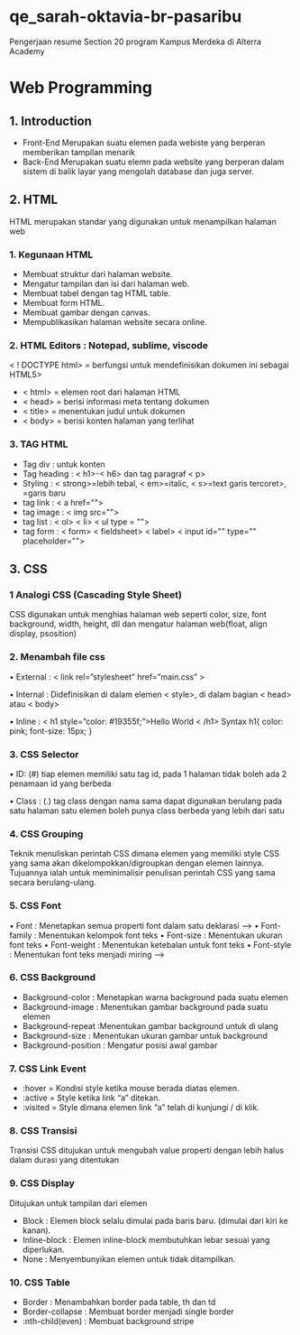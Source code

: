 # qe_sarah-oktavia-br-pasaribu

Pengerjaan resume Section 20 program Kampus Merdeka di Alterra Academy

# Web Programming

## 1. Introduction

- Front-End
  Merupakan suatu elemen pada webiste yang berperan memberikan tampilan menarik
- Back-End
  Merupakan suatu elemn pada website yang berperan dalam sistem di balik layar yang mengolah database dan juga server.

## 2. HTML

HTML merupakan standar yang digunakan untuk menampilkan halaman web

### 1. Kegunaan HTML

- Membuat struktur dari halaman website.
- Mengatur tampilan dan isi dari halaman web.
- Membuat tabel dengan tag HTML table.
- Membuat form HTML.
- Membuat gambar dengan canvas.
- Mempublikasikan halaman website secara online.

### 2. HTML Editors : Notepad, sublime, viscode

< ! DOCTYPE html> = berfungsi untuk mendefinisikan dokumen ini sebagai HTML5>

- < html> = elemen root dari halaman HTML
- < head> = berisi informasi meta tentang dokumen
- < title> = menentukan judul untuk dokumen
- < body> = berisi konten halaman yang terlihat

### 3. TAG HTML

- Tag div : untuk konten
- Tag heading : < h1>-< h6> dan tag paragraf < p>
- Styling : < strong>=lebih tebal, < em>=italic, < s>=text garis tercoret>, <br>=garis baru
- tag link : < a href="">
- tag image : < img src="">
- tag list : < ol> < li> < ul type = "">
- tag form : < form> < fieldsheet> < label> < input id="" type="" placeholder="">

## 3. CSS

### 1 Analogi CSS (Cascading Style Sheet)

CSS digunakan untuk menghias halaman web seperti color, size, font background, width, height, dll dan mengatur halaman web(float, align display, psosition)

### 2. Menambah file css

• External : < link rel=”stylesheet” href=”main.css” >

• Internal : Didefinisikan di dalam elemen < style>, di dalam bagian < head> atau < body>

• Inline : < h1 style=”color: #19355f;”>Hello World < /h1>
Syntax
h1{ color: pink; font-size: 15px; }

### 3. CSS Selector

• ID: (#) tiap elemen memiliki satu tag id, pada 1 halaman tidak boleh ada 2 penamaan id yang berbeda

• Class : (.) tag class dengan nama sama dapat digunakan berulang pada satu halaman satu elemen boleh punya class berbeda yang lebih dari satu

### 4. CSS Grouping

Teknik menuliskan perintah CSS dimana elemen yang memiliki style CSS yang sama akan dikelompokkan/digroupkan dengan elemen lainnya. Tujuannya ialah untuk meminimalisir penulisan perintah CSS yang sama secara berulang-ulang.

### 5. CSS Font

• Font : Menetapkan semua properti font dalam satu deklarasi -->
• Font-family : Menentukan kelompok font teks
• Font-size : Menentukan ukuran font teks
• Font-weight : Menentukan ketebalan untuk font teks
• Font-style : Menentukan font teks menjadi miring -->

### 6. CSS Background

- Background-color : Menetapkan warna background pada suatu elemen
- Background-image : Menentukan gambar background pada suatu elemen
- Background-repeat :Menentukan gambar background untuk di ulang
- Background-size : Menentukan ukuran gambar untuk background
- Background-position : Mengatur posisi awal gambar

### 7. CSS Link Event

- :hover = Kondisi style ketika mouse berada diatas elemen.
- :active = Style ketika link “a” ditekan.
- :visited = Style dimana elemen link “a” telah di kunjungi / di klik.

### 8. CSS Transisi

Transisi CSS ditujukan untuk mengubah value properti dengan lebih halus dalam durasi yang ditentukan

### 9. CSS Display

Ditujukan untuk tampilan dari elemen

- Block : Elemen block selalu dimulai pada baris baru. (dimulai dari kiri ke kanan).
- Inline-block : Elemen inline-block membutuhkan lebar sesuai yang diperlukan.
- None : Menyembunyikan elemen untuk tidak ditampilkan.

### 10. CSS Table

- Border : Menambahkan border pada table, th dan td
- Border-collapse : Membuat border menjadi single border
- :nth-child(even) : Membuat background stripe
